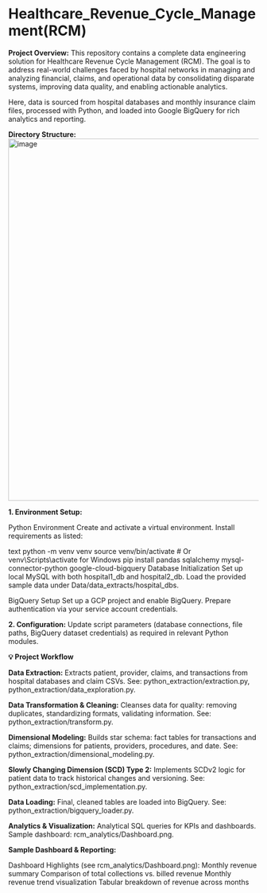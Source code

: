 # Healthcare_Revenue_Cycle_Management(RCM)
**Project Overview:**
This repository contains a complete data engineering solution for Healthcare Revenue Cycle Management (RCM). The goal is to address real-world challenges faced by hospital networks in managing and analyzing financial, claims, and operational data by consolidating disparate systems, improving data quality, and enabling actionable analytics.

Here, data is sourced from hospital databases and monthly insurance claim files, processed with Python, and loaded into Google BigQuery for rich analytics and reporting.

**Directory Structure:**
<img width="700" height="728" alt="image" src="https://github.com/user-attachments/assets/63b7b9d3-cfa3-42f0-a98a-2945c5541f65" />


**1. Environment Setup:**

Python Environment
Create and activate a virtual environment. Install requirements as listed:

text
python -m venv venv
source venv/bin/activate  # Or venv\Scripts\activate for Windows
pip install pandas sqlalchemy mysql-connector-python google-cloud-bigquery
Database Initialization
Set up local MySQL with both hospital1_db and hospital2_db. Load the provided sample data under Data/data_extracts/hospital_dbs.

BigQuery Setup
Set up a GCP project and enable BigQuery. Prepare authentication via your service account credentials.

**2. Configuration:**
Update script parameters (database connections, file paths, BigQuery dataset credentials) as required in relevant Python modules.

**💡 Project Workflow**

**Data Extraction:**
Extracts patient, provider, claims, and transactions from hospital databases and claim CSVs.
See: python_extraction/extraction.py, python_extraction/data_exploration.py.

**Data Transformation & Cleaning:**
Cleanses data for quality: removing duplicates, standardizing formats, validating information.
See: python_extraction/transform.py.

**Dimensional Modeling:**
Builds star schema: fact tables for transactions and claims; dimensions for patients, providers, procedures, and date.
See: python_extraction/dimensional_modeling.py.

**Slowly Changing Dimension (SCD) Type 2:**
Implements SCDv2 logic for patient data to track historical changes and versioning.
See: python_extraction/scd_implementation.py.

**Data Loading:**
Final, cleaned tables are loaded into BigQuery.
See: python_extraction/bigquery_loader.py.

**Analytics & Visualization:**
Analytical SQL queries for KPIs and dashboards.
Sample dashboard: rcm_analytics/Dashboard.png.

**Sample Dashboard & Reporting:**

Dashboard Highlights (see rcm_analytics/Dashboard.png):
Monthly revenue summary
Comparison of total collections vs. billed revenue
Monthly revenue trend visualization
Tabular breakdown of revenue across months
